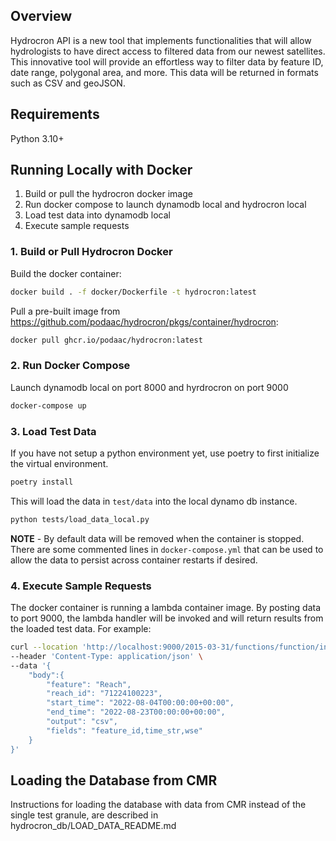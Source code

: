 ## Overview
Hydrocron API is a new tool that implements functionalities that will allow 
hydrologists to have direct access to filtered data from our newest satellites. 
This innovative tool will provide an effortless way to filter data by feature ID, 
date range, polygonal area, and more. This data will be returned in formats such 
as CSV and geoJSON.

## Requirements
Python 3.10+

## Running Locally with Docker 

1. Build or pull the hydrocron docker image
2. Run docker compose to launch dynamodb local and hydrocron local
3. Load test data into dynamodb local
4. Execute sample requests

### 1. Build or Pull Hydrocron Docker

Build the docker container:
```bash
docker build . -f docker/Dockerfile -t hydrocron:latest
```
Pull a pre-built image from https://github.com/podaac/hydrocron/pkgs/container/hydrocron:
```bash
docker pull ghcr.io/podaac/hydrocron:latest
```

### 2. Run Docker Compose

Launch dynamodb local on port 8000 and hyrdrocron on port 9000
```bash
docker-compose up
```

### 3. Load Test Data

If you have not setup a python environment yet, use poetry to first initialize the virtual environment.

```bash
poetry install
```

This will load the data in `test/data` into the local dynamo db instance.
```bash
python tests/load_data_local.py
```

**NOTE** - By default data will be removed when the container is stopped. There are some commented lines in `docker-compose.yml`
that can be used to allow the data to persist across container restarts if desired.

### 4. Execute Sample Requests

The docker container is running a lambda container image. By posting data to port 9000, the lambda handler will be invoked
and will return results from the loaded test data. For example:

```bash
curl --location 'http://localhost:9000/2015-03-31/functions/function/invocations' \
--header 'Content-Type: application/json' \
--data '{
    "body":{
        "feature": "Reach",
        "reach_id": "71224100223",
        "start_time": "2022-08-04T00:00:00+00:00",
        "end_time": "2022-08-23T00:00:00+00:00",
        "output": "csv",
        "fields": "feature_id,time_str,wse"
    }
}'
```

## Loading the Database from CMR

Instructions for loading the database with data from CMR instead of the single test granule, are described in hydrocron_db/LOAD_DATA_README.md
